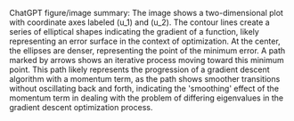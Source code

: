 ChatGPT figure/image summary: The image shows a two-dimensional plot with coordinate axes labeled \(u_1\) and \(u_2\). The contour lines create a series of elliptical shapes indicating the gradient of a function, likely representing an error surface in the context of optimization. At the center, the ellipses are denser, representing the point of the minimum error. A path marked by arrows shows an iterative process moving toward this minimum point. This path likely represents the progression of a gradient descent algorithm with a momentum term, as the path shows smoother transitions without oscillating back and forth, indicating the 'smoothing' effect of the momentum term in dealing with the problem of differing eigenvalues in the gradient descent optimization process.